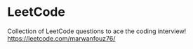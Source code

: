 # LeetCode
Collection of LeetCode questions to ace the coding interview!
https://leetcode.com/marwanfouz76/
